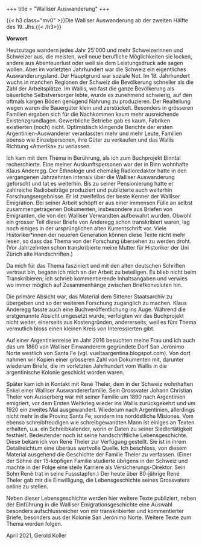 +++
title = "Walliser Auswanderung"
+++

{{< h3 class="mv0" >}}Die Walliser Auswanderung ab der zweiten Hälfte des 19. Jhs.{{< /h3>}}

**Vorwort**

Heutzutage wandern jedes Jahr 25\'000 und mehr Schweizerinnen und
Schweizer aus, die meisten, weil neue berufliche Möglichkeiten sie
locken, andere aus Abenteuerlust oder weil sie dem Leistungsdruck ade
sagen wollen. Aber im vorletzten Jahrhundert war die Schweiz ein
eigentliches Auswanderungsland. Der Hauptgrund war soziale Not. Im 18.
Jahrhundert wuchs in manchen Regionen der Schweiz die Bevölkerung
schneller als die Zahl der Arbeitsplätze. Im Wallis, wo fast die ganze
Bevölkerung als bäuerliche Selbstversorger lebte, wurde es zunehmend
schwierig, auf den oftmals kargen Böden genügend Nahrung zu produzieren.
Der Realteilung wegen waren die Bauergüter klein und zerstückelt.
Besonders in grösseren Familien ergaben sich für die Nachkommen kaum
mehr ausreichende Existenzgrundlagen. Gewerbliche Betriebe gab es kaum,
Fabriken existierten (noch) nicht. Optimistisch klingende Berichte der
ersten Argentinien-Auswanderer veranlassten mehr und mehr Leute,
Familien ebenso wie Einzelpersonen, ihre Güter zu verkaufen und das
Wallis Richtung «Amerika» zu verlassen.

Ich kam mit dem Thema in Berührung, als ich zum Buchprojekt Binntal
recherchierte. Eine meiner Auskunftspersonen war der in Binn wohnhafte
Klaus Anderegg. Der Ethnologe und ehemalig Radioredaktor hatte in den
vergangenen Jahrzehnten intensiv über die Walliser Auswanderung
geforscht und tat es weiterhin. Bis zu seiner Pensionierung hatte er
zahlreiche Radiobeiträge produziert und publizierte auch weiterhin
Forschungsergebnisse. Er ist zweifellos der beste Kenner der Walliser
Emigration. Bei seiner Arbeit schöpft er aus einer immensen Fülle an
selbst zusammengetragenen Dokumenten, insbesondere aus Briefen von
Emigranten, die von den Walliser Verwandten aufbewahrt wurden. Obwohl
ein grosser Teil dieser Briefe von Anderegg schon transkribiert waren,
lag noch einiges in der ursprünglichen alten Kurrentschrift vor. Viele
Historiker\*innen der neueren Generation können diese Texte nicht mehr
lesen, so dass das Thema von der Forschung übersehen zu werden droht.
(Vor Jahrzehnten schon transkribierte meine Mutter für Historiker der
Uni Zürich alte Handschriften.)

Da mich für das Thema fasziniert und mit den alten deutschen Schriften
vertraut bin, begann ich mich an der Arbeit zu beteiligen. Es blieb
nicht beim Transkribieren; ich schrieb kommentierende Inhaltsangaben und
verwies wo immer möglich auf Zusammenhänge zwischen Briefkonvoluten hin.

Die primäre Absicht war, das Material dem Sittener Staatsarchiv zu
übergeben und so der weiteren Forschung zugänglich zu machen. Klaus
Anderegg fasste auch eine Buchveröffentlichung ins Auge. Während die
erstgenannte Absicht umgesetzt wurde, verfolgten wir das Buchprojekt
nicht weiter, einerseits aus Kostengründen, andererseits, weil es fürs
Thema vermutlich bloss einen kleinen Kreis von Interessierten gibt.

Auf einer Argentinienreise im Jahr 2016 besuchten meine Frau und ich
auch das um 1860 von Walliser Einwanderern gegründete Dorf San Jerónimo
Norte westlich von Santa Fe (vgl. vueltaargentina.blogspot.com). Von
dort nahmen wir Kopien einer grösseren Zahl von Dokumenten mit, darunter
wiederum Briefe, die im vorletzten Jahrhundert vom Wallis in die
argentinische Kolonie geschickt worden waren.

Später kam ich in Kontakt mit René Theler, dem in der Schweiz wohnhaften
Enkel einer Walliser Auswandererfamilie. Sein Grossvater Johann
Christian Theler von Ausserberg war mit seiner Familie um 1890 nach
Argentinien emigriert, vor dem Ersten Weltkrieg wieder ins Wallis
zurückgekehrt und um 1920 ein zweites Mal ausgewandert. Wiederum nach
Argentinien, allerdings nicht mehr in die Provinz Santa Fe, sondern ins
nordöstliche Misiones. Vom ebenso schreibfreudigen wie schreibgewandten
Mann ist einiges an Texten erhalten, u.a. ein Schreibkalender, worin er
Daten zu seiner Siedlertätigkeit festhielt. Bedeutender noch ist seine
handschriftliche Lebensgeschichte. Diese bekam ich von René Theler zur
Verfügung gestellt. Sie ist in ihrem Detailreichtum eine überaus
wertvolle Quelle. Ich beschloss, von diesem Material ausgehend die
Geschichte der Familie Theler zu verfassen. (Einer der Söhne der
15-köpfigen Familie studierte übrigens in der Schweiz und machte in der
Folge eine steile Karriere als Versicherungs-Direktor. Sein Sohn René
trat in seine Fussstapfen.) Der heute über 80-jährige René Theler gab
mir die Einwilligung, die Lebensgeschichte seines Grossvaters online zu
stellen.

Neben dieser Lebensgeschichte werden hier weitere Texte publiziert,
neben der Einführung in die Walliser Emigrationsgeschichte eine Auswahl
besonders aufschlussreicher von mir transkribierter und kommentierter
Briefe, besonders aus der Kolonie San Jerónimo Norte. Weitere Texte zum
Thema werden folgen.

April 2021, Gerold Koller
